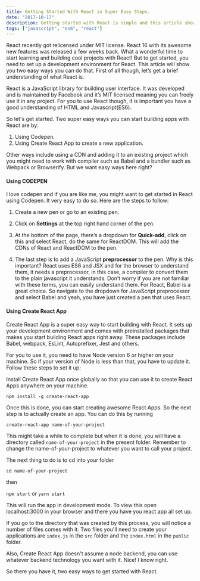 ```yaml
---
title: Getting Started With React in Super Easy Steps.
date: "2017-10-17"
description: Getting started with React is simple and this article shows you how to do that in easy steps.
tags: ["javascript", "es6", "react"]
---
```


React recently got relicensed under MIT license. React 16 with its awesome new features was released a few weeks back. What a wonderful time to start learning and building cool projects with React! But to get started, you need to set up a development environment for React. This article will show you two easy ways you can do that. First of all though, let’s get a brief understanding of what React is.

React is a JavaScript library for building user interface.  It was developed and is maintained by Facebook and it’s MIT licensed meaning you can freely use it in any project. For you to use React though, it is important you have a good understanding of HTML and Javascript(ES6). 

So let's get started. Two super easy ways you can start building apps with React are by:

1.	Using Codepen.
2.	Using Create React App to create a new application.

Other ways include using a CDN and adding it to an existing project which you might need to work with compiler such as Babel and a bundler such as Webpack or Browserify. But we want easy ways here right? 

<h4>Using CODEPEN</h4>

I love codepen and if you are like me, you might want to get started in React using Codepen. It very easy to do so. Here are the steps to follow:

1.	Create a new pen or go to an existing pen.

2.	Click on <b>Settings</b> at the top right hand corner of the pen.

3.	At the bottom of the page, there’s a dropdown for <b>Quick-add</b>, click on this and select React, do the same for ReactDOM. This will add the CDNs of React and ReactDOM to the pen.

4.	The last step is to add a JavaScript <b>preprocessor</b> to the pen. Why is this important? React uses ES6 and JSX and for the browser to understand them, it needs a preprocessor, in this case, a compiler to convert them to the plain javascript it understands. Don’t worry if you are not familiar with these terms, you can easily understand them. For React, Babel is a great choice.
So navigate to the dropdown for JavaScript preprocessor and select Babel and yeah, you have just created a pen that uses React.

<h4>Using Create React App</h4>

Create React App is a super easy way to start building with React. It sets up your development environment and comes with preinstalled packages that makes you start building React apps right away. These packages include Babel, webpack, EsLint, Autoprefixer, Jest and others.

For you to use it, you need to have Node version 6 or higher on your machine. So if your version of Node is less than that, you have to update it.
Follow these steps to set it up:

Install Create React App once globally so that you can use it to create React Apps anywhere on your machine. 

```
npm install -g create-react-app
```

Once this is done, you can start creating awesome React Apps. So the next step is to actually create an app. You can do this by running

```
create-react-app name-of-your-project
```

This might take a while to complete but when it is done, you will have a directory called `name-of-your-project` in the present folder.
Remember to change the name-of-your-project to whatever you want to call your project. 

The next thing to do is to cd into your folder
```
cd name-of-your-project
```
then

`npm start` or `yarn start`

This will run the app in development mode. To view this open localhost:3000 in your browser and there you have you react app all set up.

If you go to the directory that was created by this process, you will notice a number of files comes with it. Two files you'll need to create your applications are `index.js` in the `src` folder and the `index.html` in the `public` folder.

Also, Create React App doesn't assume a node backend, you can use whatever backend technology you want with it. Nice! I know right.

So there you have it, two easy ways to get started with React.  
